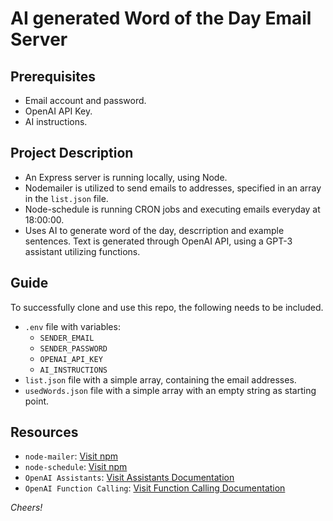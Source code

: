 # AI generated Word of the Day Email Server

## Prerequisites

- Email account and password.
- OpenAI API Key.
- AI instructions.

## Project Description

- An Express server is running locally, using Node.
- Nodemailer is utilized to send emails to addresses, specified in an array in the `list.json` file.
- Node-schedule is running CRON jobs and executing emails everyday at 18:00:00.
- Uses AI to generate word of the day, descrription and example sentences. Text is generated through OpenAI API, using a GPT-3 assistant utilizing functions.

## Guide

To successfully clone and use this repo, the following needs to be included.

- `.env` file with variables:
  - `SENDER_EMAIL`
  - `SENDER_PASSWORD`
  - `OPENAI_API_KEY`
  - `AI_INSTRUCTIONS`
- `list.json` file with a simple array, containing the email addresses.
- `usedWords.json` file with a simple array with an empty string as starting point.

## Resources
- `node-mailer`: [Visit npm](https://www.npmjs.com/package/nodemailer)
- `node-schedule`: [Visit npm](https://www.npmjs.com/package/node-schedule)
- `OpenAI Assistants`: [Visit Assistants Documentation](https://platform.openai.com/docs/assistants/overview?lang=node.js&context=with-streaming)
- `OpenAI Function Calling`: [Visit Function Calling Documentation](https://platform.openai.com/docs/guides/function-calling)

_Cheers!_
